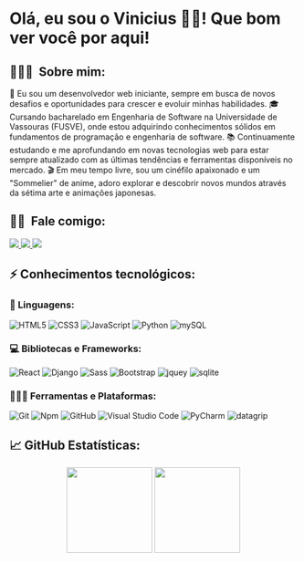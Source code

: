 # Olá, eu sou o Vinicius 👨‍💻! Que bom ver você por aqui!

## 👨🏻‍💻 &nbsp;Sobre mim:
🚀 Eu sou um desenvolvedor web iniciante, sempre em busca de novos desafios e oportunidades para crescer e evoluir minhas habilidades.
🎓 Cursando bacharelado em Engenharia de Software na Universidade de Vassouras (FUSVE), onde estou adquirindo conhecimentos sólidos em fundamentos de programação e engenharia de software.
📚 Continuamente estudando e me aprofundando em novas tecnologias web para estar sempre atualizado com as últimas tendências e ferramentas disponíveis no mercado.
🎬 Em meu tempo livre, sou um cinéfilo apaixonado e um "Sommelier" de anime, adoro explorar e descobrir novos mundos através da sétima arte e animações japonesas.

## 🤝🏻 &nbsp;Fale comigo:
<p >
  <a href="mailto:vinicius.massena@soulasalle.com.br">
		<img src="https://img.shields.io/badge/Gmail-D14836?style=for-the-badge&logo=gmail&logoColor=white" />
	</a> 
  <a href="https://www.instagram.com/viniciusabreu550/">
		<img src="https://img.shields.io/badge/Instagram-E4405F?style=for-the-badge&logo=instagram&logoColor=white" />
	</a>
	<a href="https://www.linkedin.com/in/vinicyusabreu/">
		<img src="https://img.shields.io/badge/LinkedIn-0077B5?style=for-the-badge&logo=linkedin&logoColor=white" />
	</a>
</p>

## ⚡ Conhecimentos tecnológicos:

### 🚀 Linguagens:
![HTML5](https://img.shields.io/badge/HTML5-E34F26?style=for-the-badge&logo=html5&logoColor=white)
![CSS3](https://img.shields.io/badge/CSS3-1572B6?style=for-the-badge&logo=css3&logoColor=white)
![JavaScript](https://img.shields.io/badge/JavaScript-F7DF1E?style=for-the-badge&logo=javascript&logoColor=black)
![Python](https://img.shields.io/badge/Python-1E425F?style=for-the-badge&logo=python&logoColor=white)
![mySQL](https://img.shields.io/badge/MySQL-00000F?style=for-the-badge&logo=mysql&logoColor=white)


### 💻 Bibliotecas e Frameworks:
![React](https://img.shields.io/badge/React-20232A?style=for-the-badge&logo=react&logoColor=61DAFB)
![Django](https://img.shields.io/badge/Django-092E20?style=for-the-badge&logo=django&logoColor=white)
![Sass](https://img.shields.io/badge/Sass-CC6699?style=for-the-badge&logo=sass&logoColor=white)
![Bootstrap](https://img.shields.io/badge/Bootstrap-563D7C?style=for-the-badge&logo=bootstrap&logoColor=white)
![jquey](https://img.shields.io/badge/jQuery-0769AD?style=for-the-badge&logo=jquery&logoColor=white)
![sqlite](https://img.shields.io/badge/SQLite-07405E?style=for-the-badge&logo=sqlite&logoColor=white)

### 🧑🏻‍💻 Ferramentas e Plataformas:
![Git](https://img.shields.io/badge/Git-F64D27?style=for-the-badge&logo=git&logoColor=white)
![Npm](https://img.shields.io/badge/Npm-C43031?style=for-the-badge&logo=npm&logoColor=white)
![GitHub](https://img.shields.io/badge/GitHub-24292F?style=for-the-badge&logo=github&logoColor=white)
![Visual Studio Code](https://img.shields.io/badge/Visual%20Studio%20Code-22A6F1?style=for-the-badge&logo=visualstudio&logoColor=white)
![PyCharm](https://img.shields.io/badge/PyCharm-21D789?style=for-the-badge&logo=pycharm&logoColor=white)
![datagrip](https://img.shields.io/badge/datagrip-71A0B6?style=for-the-badge&logo=datagrip&logoColor=black)

## 📈  GitHub Estatísticas:

<p align="center">
  <img height="150em" src="https://github-readme-stats.vercel.app/api?username=vinicyusAbreu&amp;count_private=true&amp;theme=radical&amp;show_icons=true">
  <img height="150em" src="https://github-readme-stats-eight-theta.vercel.app/api/top-langs/?username=vinicyusAbreu&layout=compact&langs_count=8&theme=radical"/>
</p>


